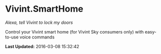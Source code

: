 # Vivint.SmartHome
*Alexa, tell Vivint to lock my doors*

Control your Vivint smart home (for Vivint Sky consumers only) with easy-to-use voice commands

**Last Updated:** 2016-03-08 15:32:42